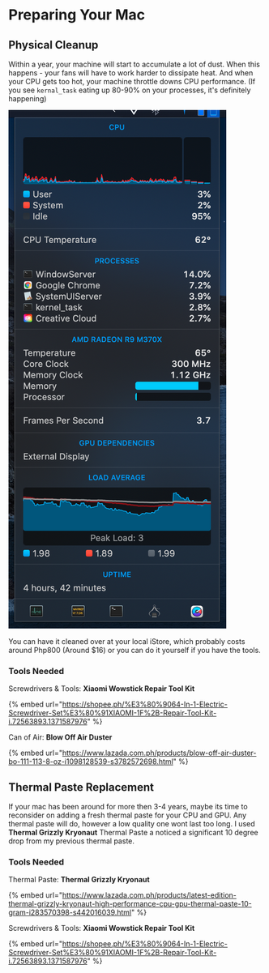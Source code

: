 # Preparing Your Mac

## Physical Cleanup

Within a year, your machine will start to accumulate a lot of dust. When this happens - your fans will have to work harder to dissipate heat. And when your CPU gets too hot, your machine throttle downs CPU performance. \(If you see `kernal_task` eating up 80-90% on your processes, it's definitely happening\)

![You can see kernal\_task running at 2.8%. I&apos;m using iStats for realtime status reports](../.gitbook/assets/image%20%284%29.png)

You can have it cleaned over at your local iStore, which probably costs around Php800 \(Around $16\) or you can do it yourself if you have the tools.  


### **Tools Needed**

Screwdrivers & Tools: **Xiaomi Wowstick Repair Tool Kit**

{% embed url="https://shopee.ph/%E3%80%9064-In-1-Electric-Screwdriver-Set%E3%80%91XIAOMI-1F%2B-Repair-Tool-Kit-i.72563893.1371587976" %}

Can of Air: **Blow Off Air Duster**

{% embed url="https://www.lazada.com.ph/products/blow-off-air-duster-bo-111-113-8-oz-i1098128539-s3782572698.html" %}



## Thermal Paste Replacement

If your mac has been around for more then 3-4 years, maybe its time to reconsider on adding a fresh thermal paste for your CPU and GPU. Any thermal paste will do, however a low quality one wont last too long. I used **Thermal Grizzly Kryonaut** Thermal Paste a noticed a significant 10 degree drop from my previous thermal paste.

### **Tools Needed**

Thermal Paste: **Thermal Grizzly Kryonaut**

{% embed url="https://www.lazada.com.ph/products/latest-edition-thermal-grizzly-kryonaut-high-performance-cpu-gpu-thermal-paste-10-gram-i283570398-s442016039.html" %}

Screwdrivers & Tools: **Xiaomi Wowstick Repair Tool Kit**

{% embed url="https://shopee.ph/%E3%80%9064-In-1-Electric-Screwdriver-Set%E3%80%91XIAOMI-1F%2B-Repair-Tool-Kit-i.72563893.1371587976" %}




